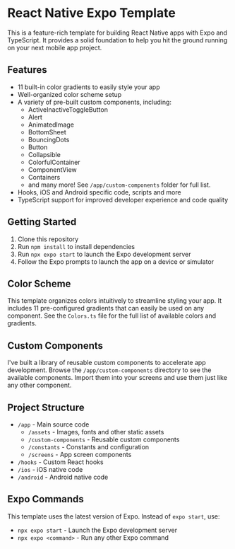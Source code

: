 # React Native Expo Template

This is a feature-rich template for building React Native apps with Expo and TypeScript. It provides a solid foundation to help you hit the ground running on your next mobile app project.

## Features

- 11 built-in color gradients to easily style your app
- Well-organized color scheme setup
- A variety of pre-built custom components, including:
  - ActiveInactiveToggleButton
  - Alert
  - AnimatedImage
  - BottomSheet
  - BouncingDots
  - Button
  - Collapsible
  - ColorfulContainer
  - ComponentView
  - Containers
  - and many more! See `/app/custom-components` folder for full list.
- Hooks, iOS and Android specific code, scripts and more
- TypeScript support for improved developer experience and code quality

## Getting Started

1. Clone this repository
2. Run `npm install` to install dependencies
3. Run `npx expo start` to launch the Expo development server
4. Follow the Expo prompts to launch the app on a device or simulator

## Color Scheme

This template organizes colors intuitively to streamline styling your app. It includes 11 pre-configured gradients that can easily be used on any component. See the `Colors.ts` file for the full list of available colors and gradients.

## Custom Components

I've built a library of reusable custom components to accelerate app development. Browse the `/app/custom-components` directory to see the available components. Import them into your screens and use them just like any other component.

## Project Structure

- `/app` - Main source code
  - `/assets` - Images, fonts and other static assets
  - `/custom-components` - Reusable custom components
  - `/constants` - Constants and configuration
  - `/screens` - App screen components
- `/hooks` - Custom React hooks
- `/ios` - iOS native code
- `/android` - Android native code

## Expo Commands

This template uses the latest version of Expo. Instead of `expo start`, use:

- `npx expo start` - Launch the Expo development server
- `npx expo <command>` - Run any other Expo command
